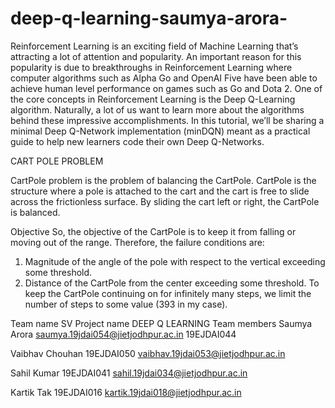 # deep-q-learning-saumya-arora-
Reinforcement Learning is an exciting field of Machine Learning that’s attracting a lot of attention and popularity. An important reason for this popularity is due to breakthroughs in Reinforcement Learning where computer algorithms such as Alpha Go and OpenAI Five have been able to achieve human level performance on games such as Go and Dota 2. One of the core concepts in Reinforcement Learning is the Deep Q-Learning algorithm. Naturally, a lot of us want to learn more about the algorithms behind these impressive accomplishments. In this tutorial, we’ll be sharing a minimal Deep Q-Network implementation (minDQN) meant as a practical guide to help new learners code their own Deep Q-Networks.

CART POLE PROBLEM

CartPole problem is the problem of balancing the CartPole. CartPole is the structure where a pole is attached to the cart and the cart is free to slide across the frictionless surface. By sliding the cart left or right, the CartPole is balanced.

Objective
So, the objective of the CartPole is to keep it from falling or moving out of the range. Therefore, the failure conditions are:
1. Magnitude of the angle of the pole with respect to the vertical exceeding some threshold.
2. Distance of the CartPole from the center exceeding some threshold.
To keep the CartPole continuing on for infinitely many steps, we limit the number of steps to some value (393 in my case).

Team name 
SV 
Project name 
DEEP Q LEARNING
Team members
Saumya Arora
saumya.19jdai054@jietjodhpur.ac.in
19EJDAI044

Vaibhav Chouhan
19EJDAI050
vaibhav.19jdai053@jietjodhpur.ac.in

Sahil Kumar
 19EJDAI041
sahil.19jdai034@jietjodhpur.ac.in
 
Kartik Tak
19EJDAI016 kartik.19jdai018@jietjodhpur.ac.in
